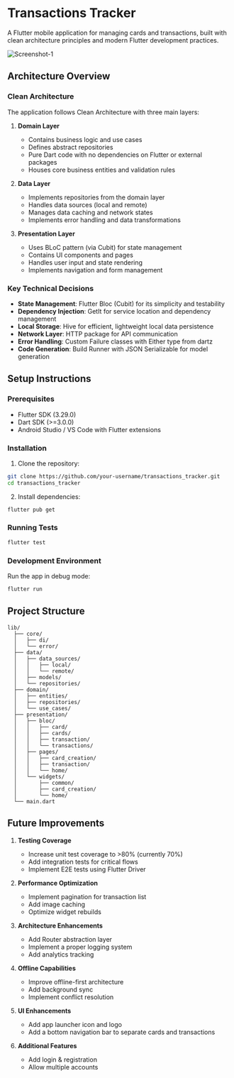 # Transactions Tracker
A Flutter mobile application for managing cards and transactions, built with clean architecture principles and modern Flutter development practices.

![Screenshot-1](https://github.com/user-attachments/assets/7a8dfb5a-d658-4da3-9c10-52497a06de57)

## Architecture Overview

### Clean Architecture

The application follows Clean Architecture with three main layers:

1. **Domain Layer**
   - Contains business logic and use cases
   - Defines abstract repositories
   - Pure Dart code with no dependencies on Flutter or external packages
   - Houses core business entities and validation rules

2. **Data Layer**
   - Implements repositories from the domain layer
   - Handles data sources (local and remote)
   - Manages data caching and network states
   - Implements error handling and data transformations

3. **Presentation Layer**
   - Uses BLoC pattern (via Cubit) for state management
   - Contains UI components and pages
   - Handles user input and state rendering
   - Implements navigation and form management

### Key Technical Decisions

- **State Management**: Flutter Bloc (Cubit) for its simplicity and testability
- **Dependency Injection**: GetIt for service location and dependency management
- **Local Storage**: Hive for efficient, lightweight local data persistence
- **Network Layer**: HTTP package for API communication
- **Error Handling**: Custom Failure classes with Either type from dartz
- **Code Generation**: Build Runner with JSON Serializable for model generation

## Setup Instructions

### Prerequisites

- Flutter SDK (3.29.0)
- Dart SDK (>=3.0.0)
- Android Studio / VS Code with Flutter extensions

### Installation

1. Clone the repository:
```bash
git clone https://github.com/your-username/transactions_tracker.git
cd transactions_tracker
```

2. Install dependencies:
```bash
flutter pub get
```

### Running Tests

```bash
flutter test
```

### Development Environment

Run the app in debug mode:
```bash
flutter run
```

## Project Structure

```
lib/
  ├── core/
  │   ├── di/
  │   └── error/
  ├── data/
  │   ├── data_sources/
  │   │   ├── local/
  │   │   └── remote/
  │   ├── models/
  │   └── repositories/
  ├── domain/
  │   ├── entities/
  │   ├── repositories/
  │   └── use_cases/
  ├── presentation/
  │   ├── bloc/
  │   │   ├── card/
  │   │   ├── cards/
  │   │   ├── transaction/
  │   │   └── transactions/
  │   ├── pages/
  │   │   ├── card_creation/
  │   │   ├── transaction/
  │   │   └── home/
  │   └── widgets/
  │       ├── common/
  │       ├── card_creation/
  │       └── home/
  └── main.dart
```

## Future Improvements

1. **Testing Coverage**
   - Increase unit test coverage to >80% (currently 70%)
   - Add integration tests for critical flows
   - Implement E2E tests using Flutter Driver

2. **Performance Optimization**
   - Implement pagination for transaction list
   - Add image caching
   - Optimize widget rebuilds

3. **Architecture Enhancements**
   - Add Router abstraction layer
   - Implement a proper logging system
   - Add analytics tracking

4. **Offline Capabilities**
   - Improve offline-first architecture
   - Add background sync
   - Implement conflict resolution

5. **UI Enhancements**
   - Add app launcher icon and logo
   - Add a bottom navigation bar to separate cards and transactions

6. **Additional Features**
   - Add login & registration
   - Allow multiple accounts

